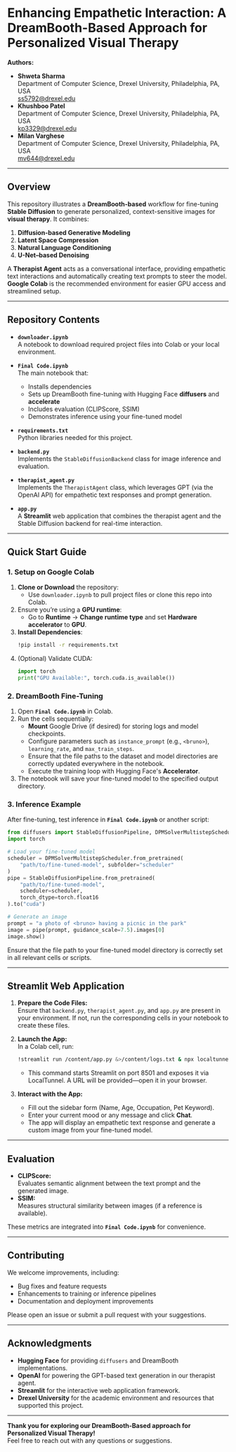 # Enhancing Empathetic Interaction: A DreamBooth-Based Approach for Personalized Visual Therapy

**Authors:**
- **Shweta Sharma**  
  Department of Computer Science, Drexel University, Philadelphia, PA, USA  
  [ss5792@drexel.edu](mailto:ss5792@drexel.edu)
- **Khushboo Patel**  
  Department of Computer Science, Drexel University, Philadelphia, PA, USA  
  [kp3329@drexel.edu](mailto:kp3329@drexel.edu)
- **Milan Varghese**  
  Department of Computer Science, Drexel University, Philadelphia, PA, USA  
  [mv644@drexel.edu](mailto:mv644@drexel.edu)

---

## Overview

This repository illustrates a **DreamBooth-based** workflow for fine-tuning **Stable Diffusion** to generate personalized, context-sensitive images for **visual therapy**. It combines:
1. **Diffusion-based Generative Modeling**
2. **Latent Space Compression**
3. **Natural Language Conditioning**
4. **U-Net–based Denoising**

A **Therapist Agent** acts as a conversational interface, providing empathetic text interactions and automatically creating text prompts to steer the model. **Google Colab** is the recommended environment for easier GPU access and streamlined setup.

---

## Repository Contents

- **`downloader.ipynb`**  
  A notebook to download required project files into Colab or your local environment.

- **`Final Code.ipynb`**  
  The main notebook that:
  - Installs dependencies
  - Sets up DreamBooth fine-tuning with Hugging Face **diffusers** and **accelerate**
  - Includes evaluation (CLIPScore, SSIM)
  - Demonstrates inference using your fine-tuned model

- **`requirements.txt`**  
  Python libraries needed for this project.

- **`backend.py`**  
  Implements the `StableDiffusionBackend` class for image inference and evaluation.

- **`therapist_agent.py`**  
  Implements the `TherapistAgent` class, which leverages GPT (via the OpenAI API) for empathetic text responses and prompt generation.

- **`app.py`**  
  A **Streamlit** web application that combines the therapist agent and the Stable Diffusion backend for real-time interaction.

---

## Quick Start Guide

### 1. Setup on Google Colab

1. **Clone or Download** the repository:
   - Use `downloader.ipynb` to pull project files or clone this repo into Colab.
2. Ensure you’re using a **GPU runtime**:
   - Go to **Runtime** → **Change runtime type** and set **Hardware accelerator** to **GPU**.
3. **Install Dependencies**:
   ```bash
   !pip install -r requirements.txt
   ```
4. (Optional) Validate CUDA:
   ```python
   import torch
   print("GPU Available:", torch.cuda.is_available())
   ```

### 2. DreamBooth Fine-Tuning

1. Open **`Final Code.ipynb`** in Colab.
2. Run the cells sequentially:
   - **Mount** Google Drive (if desired) for storing logs and model checkpoints.
   - Configure parameters such as `instance_prompt` (e.g., `<bruno>`), `learning_rate`, and `max_train_steps`.
   - Ensure that the file paths to the dataset and model directories are correctly updated everywhere in the notebook.
   - Execute the training loop with Hugging Face's **Accelerator**.
3. The notebook will save your fine-tuned model to the specified output directory.

### 3. Inference Example

After fine-tuning, test inference in **`Final Code.ipynb`** or another script:

```python
from diffusers import StableDiffusionPipeline, DPMSolverMultistepScheduler
import torch

# Load your fine-tuned model
scheduler = DPMSolverMultistepScheduler.from_pretrained(
    "path/to/fine-tuned-model", subfolder="scheduler"
)
pipe = StableDiffusionPipeline.from_pretrained(
    "path/to/fine-tuned-model",
    scheduler=scheduler,
    torch_dtype=torch.float16
).to("cuda")

# Generate an image
prompt = "a photo of <bruno> having a picnic in the park"
image = pipe(prompt, guidance_scale=7.5).images[0]
image.show()
```

Ensure that the file path to your fine-tuned model directory is correctly set in all relevant cells or scripts.

---

## Streamlit Web Application

1. **Prepare the Code Files:**  
   Ensure that `backend.py`, `therapist_agent.py`, and `app.py` are present in your environment. If not, run the corresponding cells in your notebook to create these files.

2. **Launch the App:**  
   In a Colab cell, run:
   ```bash
   !streamlit run /content/app.py &>/content/logs.txt & npx localtunnel --port 8501 & curl https://loca.lt/mytunnelpassword
   ```
   - This command starts Streamlit on port 8501 and exposes it via LocalTunnel. A URL will be provided—open it in your browser.
3. **Interact with the App:**  
   - Fill out the sidebar form (Name, Age, Occupation, Pet Keyword).
   - Enter your current mood or any message and click **Chat**.
   - The app will display an empathetic text response and generate a custom image from your fine-tuned model.

---

## Evaluation

- **CLIPScore:**  
  Evaluates semantic alignment between the text prompt and the generated image.
- **SSIM:**  
  Measures structural similarity between images (if a reference is available).

These metrics are integrated into **`Final Code.ipynb`** for convenience.

---

## Contributing

We welcome improvements, including:
- Bug fixes and feature requests
- Enhancements to training or inference pipelines
- Documentation and deployment improvements

Please open an issue or submit a pull request with your suggestions.

---

## Acknowledgments

- **Hugging Face** for providing `diffusers` and DreamBooth implementations.
- **OpenAI** for powering the GPT-based text generation in our therapist agent.
- **Streamlit** for the interactive web application framework.
- **Drexel University** for the academic environment and resources that supported this project.

---

**Thank you for exploring our DreamBooth-Based approach for Personalized Visual Therapy!**  
Feel free to reach out with any questions or suggestions.

